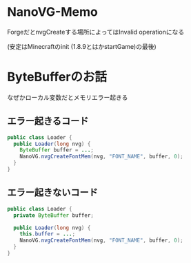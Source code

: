# NanoVG-Memo

ForgeだとnvgCreateする場所によってはInvalid operationになる

(安定はMinecraftのinit (1.8.9とはかstartGame)の最後)

# ByteBufferのお話

なぜかローカル変数だとメモリエラー起きる

## エラー起きるコード
```java
public class Loader {
  public Loader(long nvg) {
    ByteBuffer buffer = ...;
    NanoVG.nvgCreateFontMem(nvg, "FONT_NAME", buffer, 0);
  }
}
```

## エラー起きないコード
```java
public class Loader {
  private ByteBuffer buffer;

  public Loader(long nvg) {
    this.buffer = ...;
    NanoVG.nvgCreateFontMem(nvg, "FONT_NAME", buffer, 0);
  }
}
```
